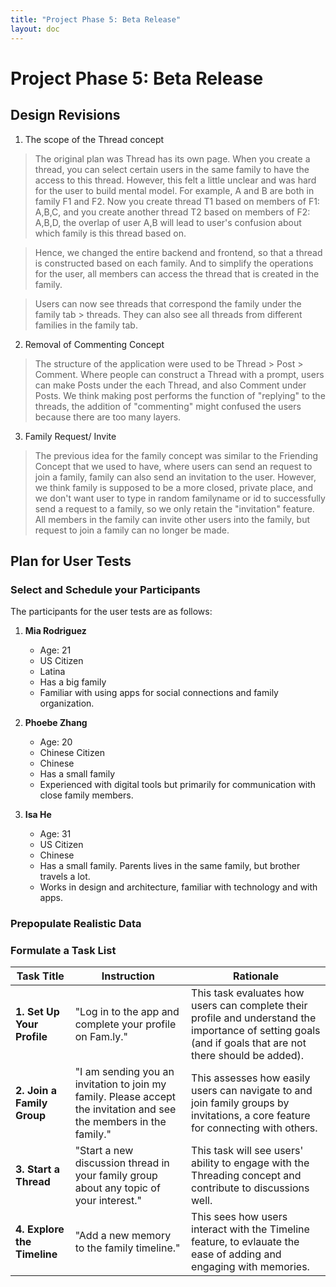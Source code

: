 ```yaml
---
title: "Project Phase 5: Beta Release"
layout: doc
---
```


# Project Phase 5: Beta Release

## Design Revisions

1. The scope of the Thread concept
> The original plan was Thread has its own page. When you create a thread, you can select certain users in the same family to have the access to this thread. However, this felt a little unclear and was hard for the user to build mental model. For example, A and B are both in family F1 and F2. Now you create thread T1 based on members of F1: A,B,C, and you create another thread T2 based on members of F2: A,B,D, the overlap of user A,B will lead to user's confusion about which family is this thread based on.

> Hence, we changed the entire backend and frontend, so that a thread is constructed based on each family. And to simplify the operations for the user, all members can access the thread that is created in the family. 

> Users can now see threads that correspond the family under the family tab > threads. They can also see all threads from different families in the family tab.

2. Removal of Commenting Concept

> The structure of the application were used to be Thread > Post > Comment. Where people can construct a Thread with a prompt, users can make Posts under the each Thread, and also Comment under Posts. We think making post performs the function of "replying" to the threads, the addition of "commenting" might confused the users because there are too many layers.

3. Family Request/ Invite

> The previous idea for the family concept was similar to the Friending Concept that we used to have, where users can send an request to join a family, family can also send an invitation to the user. However, we think family is supposed to be a more closed, private place, and we don't want user to type in random familyname or id to successfully send a request to a family, so we only retain the "invitation" feature. All members in the family can invite other users into the family, but request to join a family can no longer be made.


## Plan for User Tests
### Select and Schedule your Participants
The participants for the user tests are as follows:

1. **Mia Rodriguez**
   - Age: 21
   - US Citizen
   - Latina
   - Has a big family
   - Familiar with using apps for social connections and family organization.

2. **Phoebe Zhang**
   - Age: 20
   - Chinese Citizen
   - Chinese
   - Has a small family
   - Experienced with digital tools but primarily for communication with close family members.

3. **Isa He**
   - Age: 31
   - US Citizen
   - Chinese
   - Has a small family. Parents lives in the same family, but brother travels a lot.
   - Works in design and architecture, familiar with technology and with apps.


### Prepopulate Realistic Data

### Formulate a Task List
| Task Title                  | Instruction                                                                                          | Rationale                                                                                                     |
|-----------------------------|------------------------------------------------------------------------------------------------------|---------------------------------------------------------------------------------------------------------------|
| **1. Set Up Your Profile**  | "Log in to the app and complete your profile on Fam.ly."                | This task evaluates how  users can complete their profile and understand the importance of setting goals (and if goals that are not there should be added). |
| **2. Join a Family Group**  | "I am sending you an invitation to join my family. Please accept the invitation and see the members in the family." | This assesses how easily users can navigate to and join family groups by invitations, a core feature for connecting with others. |
| **3. Start a Thread**       | "Start a new discussion thread in your family group about any topic of your interest." | This task will see users' ability to engage with the Threading concept and contribute to discussions well. |
| **4. Explore the Timeline** | "Add a new memory to the family timeline." | This sees how users interact with the Timeline feature, to evlauate the ease of adding and engaging with memories. |

